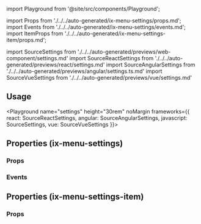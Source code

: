 import Playground from '@site/src/components/Playground';

import Props from './../../auto-generated/ix-menu-settings/props.md';
import Events from './../../auto-generated/ix-menu-settings/events.md';
import ItemProps from './../../auto-generated/ix-menu-settings-item/props.md';

import SourceSettings from './../../auto-generated/previews/web-component/settings.md'
import SourceReactSettings from './../../auto-generated/previews/react/settings.md'
import SourceAngularSettings from './../../auto-generated/previews/angular/settings.ts.md'
import SourceVueSettings from './../../auto-generated/previews/vue/settings.md'

## Usage

<Playground
name="settings" height="30rem" noMargin
frameworks={{
  react: SourceReactSettings,
  angular: SourceAngularSettings,
  javascript: SourceSettings,
  vue: SourceVueSettings
}}>
</Playground>

## Properties (ix-menu-settings)

### Props

<Props />

### Events

<Events />

## Properties (ix-menu-settings-item)

### Props

<ItemProps />
